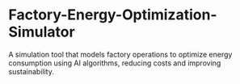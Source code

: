 # Factory-Energy-Optimization-Simulator
A simulation tool that models factory operations to optimize energy consumption using AI algorithms, reducing costs and improving sustainability.

